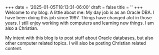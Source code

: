 +++
date = '2025-01-05T18:13:31-06:00'
draft = false
title = ''
+++
Welcome to my blog.  A little about me: My day job is as an Oracle DBA.  I have been doing this job since 1997.  Things have changed alot in those years.  I still enjoy working with computers and learning new things.  I am also a Christian.

My intent with this blog is to post stuff about Oracle databases, but also other computer related topics.  I will also be posting Christian related content.
